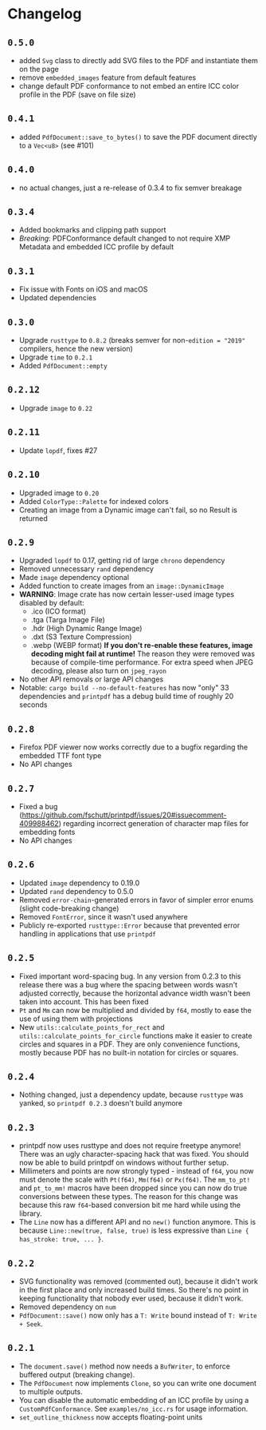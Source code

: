 # Changelog

## `0.5.0`

- added `Svg` class to directly add SVG files to the PDF and instantiate them on the page
- remove `embedded_images` feature from default features
- change default PDF conformance to not embed an entire ICC color profile in the PDF (save on file size)

## `0.4.1`

- added `PdfDocument::save_to_bytes()` to save the PDF document directly to a `Vec<u8>` (see #101)

## `0.4.0`

- no actual changes, just a re-release of 0.3.4 to fix semver breakage

## `0.3.4`

- Added bookmarks and clipping path support
- *Breaking*: PDFConformance default changed to not require XMP Metadata and embedded ICC profile by default

## `0.3.1`

- Fix issue with Fonts on iOS and macOS
- Updated dependencies

## `0.3.0`

- Upgrade `rusttype` to `0.8.2` (breaks semver for non-`edition = "2019"` compilers, hence the new version)
- Upgrade `time` to `0.2.1`
- Added `PdfDocument::empty`

## `0.2.12`

- Upgrade `image` to `0.22`

## `0.2.11`

- Update `lopdf`, fixes #27

## `0.2.10`

- Upgraded image to `0.20`
- Added `ColorType::Palette` for indexed colors
- Creating an image from a Dynamic image can't fail, so no Result is returned

## `0.2.9`

- Upgraded `lopdf` to 0.17, getting rid of large `chrono` dependency
- Removed unnecessary `rand` dependency
- Made `image` dependency optional
- Added function to create images from an `image::DynamicImage`
- **WARNING**: Image crate has now certain lesser-used image types disabled by default:
  - .ico (ICO format)
  - .tga (Targa Image File)
  - .hdr (High Dynamic Range Image)
  - .dxt (S3 Texture Compression)
  - .webp (WEBP format)
  **If you don't re-enable these features, image decoding might fail at runtime!**
  The reason they were removed was because of compile-time performance. For extra speed
  when JPEG decoding, please also turn on `jpeg_rayon`
- No other API removals or large API changes
- Notable: `cargo build --no-default-features` has now "only" 33 dependencies and
  `printpdf` has a debug build time of roughly 20 seconds

## `0.2.8`

- Firefox PDF viewer now works correctly due to a bugfix regarding the embedded TTF font type
- No API changes

## `0.2.7`

- Fixed a bug (https://github.com/fschutt/printpdf/issues/20#issuecomment-409988462)
  regarding incorrect generation of character map files for embedding fonts
- No API changes

## `0.2.6`

- Updated `image` dependency to 0.19.0
- Updated `rand` dependency to 0.5.0
- Removed `error-chain`-generated errors in favor of simpler error enums (slight code-breaking change)
- Removed `FontError`, since it wasn't used anywhere
- Publicly re-exported `rusttype::Error` because that prevented error handling in applications that use `printpdf`

## `0.2.5`

- Fixed important word-spacing bug. In any version from 0.2.3 to this release there was a bug
  where the spacing between words wasn't adjusted correctly, because the horizontal advance width
  wasn't been taken into account. This has been fixed
- `Pt` and `Mm` can now be multiplied and divided by `f64`, mostly to ease the use of using them with
  projections
- New `utils::calculate_points_for_rect` and `utils::calculate_points_for_circle` functions make
  it easier to create circles and squares in a PDF. They are only convenience functions, mostly
  because PDF has no built-in notation for circles or squares.

## `0.2.4`

- Nothing changed, just a dependency update, because `rusttype` was yanked, so `printpdf 0.2.3`
  doesn't build anymore

## `0.2.3`

- printpdf now uses rusttype and does not require freetype anymore! There was an ugly
  character-spacing hack that was fixed. You should now be able to build printpdf on windows
  without further setup.
- Millimeters and points are now strongly typed - instead of `f64`, you now must denote the
  scale with `Pt(f64)`, `Mm(f64)` or `Px(f64)`. The `mm_to_pt!` and `pt_to_mm!` macros have
  been dropped since you can now do true conversions between these types. The reason for this
  change was because this raw `f64`-based conversion bit me hard while using the library.
- The `Line` now has a different API and no `new()` function anymore. This is because
  `Line::new(true, false, true)` is less expressive than `Line { has_stroke: true, ... }`.

## `0.2.2`

- SVG functionality was removed (commented out), because it didn't work in the first place
  and only increased build times. So there's no point in keeping functionality that nobody
  ever used, because it didn't work.
- Removed dependency on `num`
- `PdfDocument::save()` now only has a `T: Write` bound instead of `T: Write + Seek`.

## `0.2.1`

- The `document.save()` method now needs a `BufWriter`, to enforce buffered output (breaking change).
- The `PdfDocument` now implements `Clone`, so you can write one document to multiple outputs.
- You can disable the automatic embedding of an ICC profile by using a `CustomPdfConformance`.
  See `examples/no_icc.rs` for usage information.
- `set_outline_thickness` now accepts floating-point units
